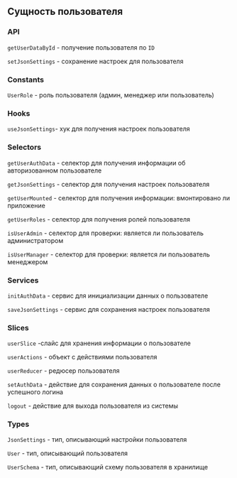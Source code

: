 ## Сущность пользователя

### API

`getUserDataById` - получение пользователя по `ID`

`setJsonSettings` - сохранение настроек для пользователя

### Constants

`UserRole` - роль пользователя (админ, менеджер или пользователь)

### Hooks

`useJsonSettings`- хук для получения настроек пользователя

### Selectors

`getUserAuthData` - селектор для получения информации об авторизованном пользователе

`getJsonSettings` - селектор для получения настроек пользователя

`getUserMounted` - селектор для получения информации: вмонтировано ли приложение

`getUserRoles` - селектор для получения ролей пользователя

`isUserAdmin` - селектор для проверки: является ли пользователь администратором

`isUserManager` - селектор для проверки: является ли пользователь менеджером

### Services

`initAuthData` - сервис для инициализации данных о пользователе

`saveJsonSettings` - сервис для сохранения настроек пользователя

### Slices

`userSlice` -слайс для хранения информации о пользователе

`userActions` - объект с действиями пользователя

`userReducer` - редюсер пользователя

`setAuthData` - действие для сохранения данных о пользователе после успешного логина

`logout` - действие для выхода пользователя из системы

### Types

`JsonSettings` - тип, описывающий настройки пользователя

`User` - тип, описывающий пользователя

`UserSchema` - тип, описывающий схему пользователя в хранилище

